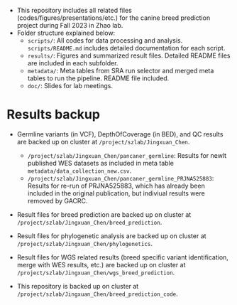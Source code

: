- This repository includes all related files (codes/figures/presentations/etc.) for the canine breed prediction project during Fall 2023 in Zhao lab.
- Folder structure explained below:
  - `scripts/`: All codes for data processing and analysis. `scripts/README.md` includes detailed documentation for each script.
  - `results/`: Figures and summarized result files. Detailed README files are included in each subfolder.
  - `metadata/`: Meta tables from SRA run selector and merged meta tables to run the pipeline. README file included.
  - `doc/`: Slides for lab meetings.

# Results backup
- Germline variants (in VCF), DepthOfCoverage (in BED), and QC results are backed up on cluster at `/project/szlab/Jingxuan_Chen`.
  - `/project/szlab/Jingxuan_Chen/pancaner_germline`: Results for newlt published WES datasets as included in meta table `metadata/data_collection_new.csv`.
  - `/project/szlab/Jingxuan_Chen/pancaner_germline_PRJNA525883`: Results for re-run of PRJNA525883, which has already been included in the original publication, but indiviual results were removed by GACRC.

- Result files for breed prediction are backed up on cluster at `/project/szlab/Jingxuan_Chen/breed_prediction`.

- Result files for phylogenetic analysis are backed up on cluster at `/project/szlab/Jingxuan_Chen/phylogenetics`.

- Result files for WGS related results (breed specific variant identification, merge with WES results, etc.) are backed up on cluster at `/project/szlab/Jingxuan_Chen/wgs_breed_prediction`.

- This repository is backed up on cluster at `/project/szlab/Jingxuan_Chen/breed_prediction_code`.
